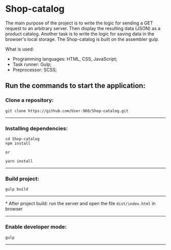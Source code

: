 # Shop-catalog
  The main purpose of the project is to write the logic for sending a GET request to an arbitrary server. Then display the resulting data (JSON) as a product catalog. Another task is to write the logic for saving data in the browser's local storage.
  The Shop-catalog is built on the assembler gulp.
  
  What is used:

- Programming languages: HTML, CSS, JavaScript;
- Task runner: Gulp;
- Preprocessor: SCSS;

## Run the commands to start the application:
### Clone a repository:
    git clone https://github.com/User-960/Shop-catalog.git
***
### Installing dependencies:
    cd Shop-catalog
    npm install

    or

    yarn install
***

### Build project:
    gulp build
***

\* After project build: run the server and open the file `dist/index.html` in browser
***

### Enable developer mode:
    gulp
*** 